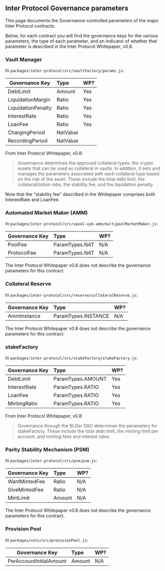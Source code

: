 ## Inter Protocol Governance parameters

This page documents the Governance-controlled parameters of the major Inter Protocol contracts.

Below, for each contract you will find the governance keys for the various parameters,
the type of each parameter, and an indicator of whether that parameter is described in
the Inter Protocol Whitepaper, v0.8.

### Vault Manager

In `packages/inter-protocol/src/vaultFactory/params.js`:

| Governance Key     | Type     | WP? |
| ------------------ | :------- | --- |
| DebtLimit          | Amount   | Yes |
| LiquidationMargin  | Ratio    | Yes |
| LiquidationPenalty | Ratio    | Yes |
| InterestRate       | Ratio    | Yes |
| LoanFee            | Ratio    | Yes |
| ChargingPeriod     | NatValue |     |
| RecordingPeriod    | NatValue |     |

From Inter Protocol Whitepaper, v0.8:

> Governance determines the approved collateral types: the crypto assets that can be used as collateral in vaults. In addition, it sets and manages the parameters associated with each collateral type based on the risk of the asset. These include the total debt limit, the collateralization ratio, the stability fee, and the liquidation penalty.

Note that the "stability fee" described in the Whitepaper comprises both InterestRate and LoanFee.

### Automated Market Maker (AMM)

In `packages/inter-protocol/src/vpool-xyk-amm/multipoolMarketMaker.js`:

| Governance Key | Type           | WP? |
| -------------- | :------------- | --- |
| PoolFee        | ParamTypes.NAT | N/A |
| ProtocolFee    | ParamTypes.NAT | N/A |

The Inter Protocol Whitepaper v0.8 does not describe the governance parameters
for this contract.

### Collateral Reserve

In `packages/inter-protocol/src/reserve/collateralReserve.js`:

| Governance Key | Type                | WP? |
| -------------- | :------------------ | --- |
| AmmInstance    | ParamTypes.INSTANCE | N/A |

The Inter Protocol Whitepaper v0.8 does not describe the governance parameters
for this contract.

### stakeFactory

In `packages/inter-protocol/src/stakeFactory/stakeFactory.js`:

| Governance Key | Type              | WP? |
| -------------- | :---------------- | --- |
| DebtLimit      | ParamTypes.AMOUNT | Yes |
| InterestRate   | ParamTypes.RATIO  | Yes |
| LoanFee        | ParamTypes.RATIO  | Yes |
| MintingRatio   | ParamTypes.RATIO  | Yes |

From Inter Protocol Whitepaper, v0.8:

> Governance through the BLDer DAO determines the parameters for stakeFactory. These include the total debt limit, the minting limit per account, and minting fees and interest rates.

### Parity Stability Mechanism (PSM)

In `packages/inter-protocol/src/psm/psm.js`:

| Governance Key | Type   | WP? |
| -------------- | :----- | --- |
| WantMintedFee  | Ratio  | N/A |
| GiveMintedFee  | Ratio  | N/A |
| MintLimit      | Amount | N/A |

The Inter Protocol Whitepaper v0.8 does not describe the governance parameters
for this contract.

### Provision Pool

In `packages/vats/src/provisionPool.js`:

| Governance Key          | Type   | WP? |
| ----------------------- | :----- | --- |
| PerAccountInitialAmount | Amount | N/A |
